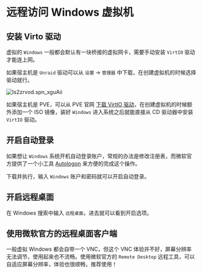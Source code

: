 # 远程访问 Windows 虚拟机

## 安装 Virto 驱动

虚拟的 `Windows` 一般都会默认有一块桥接的虚拟网卡，需要手动安装 `VirtIO` 驱动才能连上网。

如果宿主机是 `Unraid` 驱动可以从 `设置` -> `管理器` 中下载，在创建虚拟机的时候选择驱动就行。

![ls2zrvod.spn_xguAii](https://img-1255332810.cos.ap-chengdu.myqcloud.com/ls2zrvod.spn_xguAii.png)

如果宿主机是 PVE，可以从 PVE 官网 [下载 VirtIO 驱动](https://pve.proxmox.com/wiki/Windows_VirtIO_Drivers#Installation)，在创建虚拟机的时候额外添加一个 ISO 镜像，装好 `Windows` 进入系统之后就能直接从 CD 驱动器中安装 `VirtIO` 驱动。

## 开启自动登录

如果想让 `Windows` 系统开机自动登录账户，常规的办法是修改注册表，而微软官方提供了一个小工具 [Autologon](https://learn.microsoft.com/zh-tw/sysinternals/downloads/autologon) 来方便的完成这个操作。

下载并执行，输入 `Windows` 账户和密码就可以开启自动登录。

## 开启远程桌面

在 Windows 搜索中输入 `远程桌面`，进去就可以看到开启选项。

## 使用微软官方的远程桌面客户端

一般虚拟 Windows 都会自带一个 VNC，但这个 VNC 体验并不好，屏幕分辨率无法调节，使用起来也不流畅。使用微软官方的 `Remote Desktop` 远程工具，可以自适应屏幕分辨率，体验也很顺畅，推荐使用！